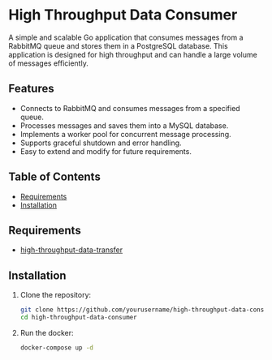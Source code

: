 # High Throughput Data Consumer

A simple and scalable Go application that consumes messages from a RabbitMQ queue and stores them in a PostgreSQL database. This application is designed for high throughput and can handle a large volume of messages efficiently.

## Features

- Connects to RabbitMQ and consumes messages from a specified queue.
- Processes messages and saves them into a MySQL database.
- Implements a worker pool for concurrent message processing.
- Supports graceful shutdown and error handling.
- Easy to extend and modify for future requirements.

## Table of Contents

- [Requirements](#requirements)
- [Installation](#installation)

## Requirements

- [high-throughput-data-transfer](https://github.com/Wundagor/high-throughput-data-transfer)

## Installation

1. Clone the repository:
   ```bash
   git clone https://github.com/yourusername/high-throughput-data-consumer.git
   cd high-throughput-data-consumer

2. Run the docker:
   ```bash
   docker-compose up -d
